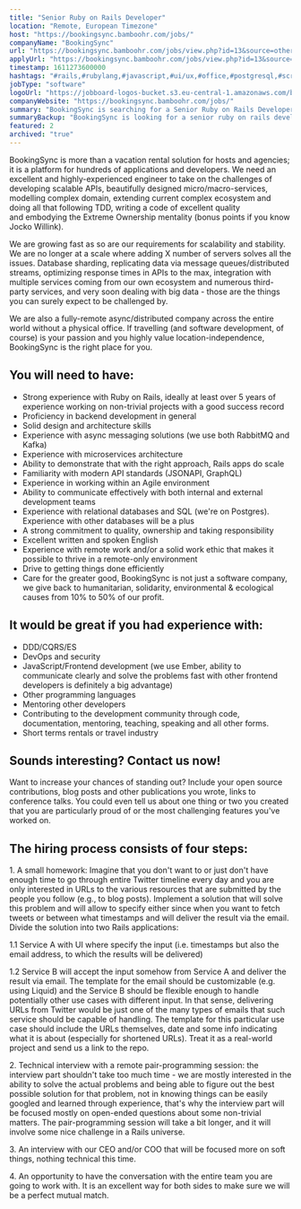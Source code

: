```yaml
---
title: "Senior Ruby on Rails Developer"
location: "Remote, European Timezone"
host: "https://bookingsync.bamboohr.com/jobs/"
companyName: "BookingSync"
url: "https://bookingsync.bamboohr.com/jobs/view.php?id=13&source=other"
applyUrl: "https://bookingsync.bamboohr.com/jobs/view.php?id=13&source=other"
timestamp: 1611273600000
hashtags: "#rails,#rubylang,#javascript,#ui/ux,#office,#postgresql,#scrum,#optimization,#English"
jobType: "software"
logoUrl: "https://jobboard-logos-bucket.s3.eu-central-1.amazonaws.com/bookingsync"
companyWebsite: "https://bookingsync.bamboohr.com/jobs/"
summary: "BookingSync is searching for a Senior Ruby on Rails Developer that has 5 years of experience working on non-trivial projects with a good success record."
summaryBackup: "BookingSync is looking for a senior ruby on rails developer that has experience in: #rails, #rubylang, #javascript."
featured: 2
archived: "true"
---
```


BookingSync is more than a vacation rental solution for hosts and agencies; it is a platform for hundreds of applications and developers. We need an excellent and highly-experienced engineer to take on the challenges of developing scalable APIs, beautifully designed micro/macro-services, modelling complex domain, extending current complex ecosystem and doing all that following TDD, writing a code of excellent quality and embodying the Extreme Ownership mentality (bonus points if you know Jocko Willink).

We are growing fast as so are our requirements for scalability and stability. We are no longer at a scale where adding X number of servers solves all the issues. Database sharding, replicating data via message queues/distributed streams, optimizing response times in APIs to the max, integration with multiple services coming from our own ecosystem and numerous third-party services, and very soon dealing with big data - those are the things you can surely expect to be challenged by.

We are also a fully-remote async/distributed company across the entire world without a physical office. If travelling (and software development, of course) is your passion and you highly value location-independence, BookingSync is the right place for you.

## You will need to have:

*   Strong experience with Ruby on Rails, ideally at least over 5 years of experience working on non-trivial projects with a good success record
*   Proficiency in backend development in general
*   Solid design and architecture skills
*   Experience with async messaging solutions (we use both RabbitMQ and Kafka)
*   Experience with microservices architecture
*   Ability to demonstrate that with the right approach, Rails apps do scale
*   Familiarity with modern API standards (JSONAPI, GraphQL)
*   Experience in working within an Agile environment
*   Ability to communicate effectively with both internal and external development teams
*   Experience with relational databases and SQL (we're on Postgres). Experience with other databases will be a plus
*   A strong commitment to quality, ownership and taking responsibility
*   Excellent written and spoken English
*   Experience with remote work and/or a solid work ethic that makes it possible to thrive in a remote-only environment
*   Drive to getting things done efficiently
*   Care for the greater good, BookingSync is not just a software company, we give back to humanitarian, solidarity, environmental & ecological causes from 10% to 50% of our profit.

## It would be great if you had experience with:

*   DDD/CQRS/ES
*   DevOps and security
*   JavaScript/Frontend development (we use Ember, ability to communicate clearly and solve the problems fast with other frontend developers is definitely a big advantage)
*   Other programming languages 
*   Mentoring other developers
*   Contributing to the development community through code, documentation, mentoring, teaching, speaking and all other forms.
*   Short terms rentals or travel industry

## Sounds interesting? Contact us now!

Want to increase your chances of standing out? Include your open source contributions, blog posts and other publications you wrote, links to conference talks. You could even tell us about one thing or two you created that you are particularly proud of or the most challenging features you've worked on. 

## The hiring process consists of four steps: 

1\. A small homework: Imagine that you don't want to or just don't have enough time to go through entire Twitter timeline every day and you are only interested in URLs to the various resources that are submitted by the people you follow (e.g., to blog posts). Implement a solution that will solve this problem and will allow to specify either since when you want to fetch tweets or between what timestamps and will deliver the result via the email. Divide the solution into two Rails applications:

1.1 Service A with UI where specify the input (i.e. timestamps but also the email address, to which the results will be delivered)

1.2 Service B will accept the input somehow from Service A and deliver the result via email. The template for the email should be customizable (e.g. using Liquid) and the Service B should be flexible enough to handle potentially other use cases with different input. In that sense, delivering URLs from Twitter would be just one of the many types of emails that such service should be capable of handling. The template for this particular use case should include the URLs themselves, date and some info indicating what it is about (especially for shortened URLs). Treat it as a real-world project and send us a link to the repo. 

2\. Technical interview with a remote pair-programming session: the interview part shouldn't take too much time - we are mostly interested in the ability to solve the actual problems and being able to figure out the best possible solution for that problem, not in knowing things can be easily googled and learned through experience, that's why the interview part will be focused mostly on open-ended questions about some non-trivial matters. The pair-programming session will take a bit longer, and it will involve some nice challenge in a Rails universe. 

3\. An interview with our CEO and/or COO that will be focused more on soft things, nothing technical this time.

4\. An opportunity to have the conversation with the entire team you are going to work with. It is an excellent way for both sides to make sure we will be a perfect mutual match.
